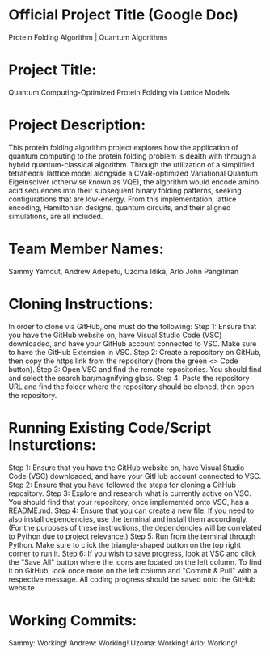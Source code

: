 # Official Project Title (Google Doc)
Protein Folding Algorithm | Quantum Algorithms
# Project Title:
Quantum Computing-Optimized Protein Folding via Lattice Models
# Project Description:
This protein folding algorithm project explores how the application of quantum computing to the protein folding problem is dealth with through a hybrid quantum-classical algorithm. Through the utilization of a simplified tetrahedral latttice model alongside a CVaR-optimized Variational Quantum Eigeinsolver (otherwise known as VQE), the algorithm would encode amino acid sequences into their subsequent binary folding patterns, seeking configurations that are low-energy. From this implementation, lattice encoding, Hamiltonian designs, quantum circuits, and their aligned simulations, are all included.
# Team Member Names:
Sammy Yamout, Andrew Adepetu, Uzoma Idika, Arlo John Pangilinan
# Cloning Instructions:
In order to clone via GitHub, one must do the following:
Step 1: Ensure that you have the GitHub website on, have Visual Studio Code (VSC) downloaded, and have your GitHub account connected to VSC. Make sure to have the GitHub Extension in VSC.
Step 2: Create a repository on GitHub, then copy the https link from the repository (from the green <> Code button).
Step 3: Open VSC and find the remote repositories. You should find and select the search bar/magnifying glass.
Step 4: Paste the repository URL and find the folder where the repository should be cloned, then open the repository.
# Running Existing Code/Script Insturctions:
Step 1: Ensure that you have the GitHub website on, have Visual Studio Code (VSC) downloaded, and have your GitHub account connected to VSC. 
Step 2: Ensure that you have followed the steps for cloning a GitHub repository.
Step 3: Explore and research what is currently active on VSC. You should find that your repository, once implemented onto VSC, has a README.md.
Step 4: Ensure that you can create a new file. If you need to also install dependencies, use the terminal and install them accordingly. (For the purposes of these instructions, the dependencies will be correlated to Python due to project relevance.)
Step 5: Run from the terminal through Python. Make sure to click the triangle-shaped button on the top right corner to run it.
Step 6: If you wish to save progress, look at VSC and click the "Save All" button where the icons are located on the left column. To find it on GitHub, look once more on the left column and "Commit & Pull" with a respective message. All coding progress should be saved onto the GitHub website.
# Working Commits:
Sammy: Working!
Andrew: Working!
Uzoma: Working!
Arlo: Working!